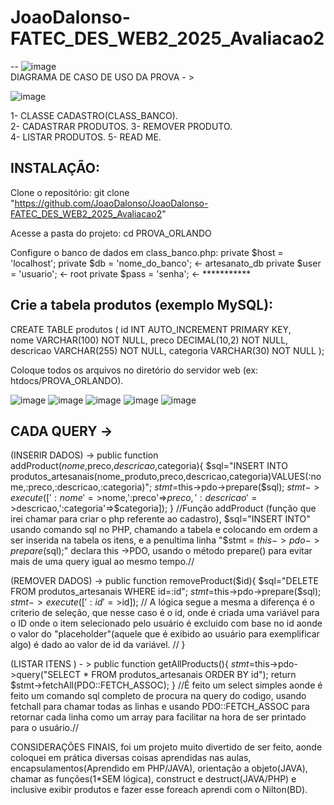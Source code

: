    
# JoaoDalonso-FATEC_DES_WEB2_2025_Avaliacao2
--
![image](https://github.com/user-attachments/assets/35d91f42-0648-4305-938e-e8ae72d39eed)  
DIAGRAMA DE CASO DE USO DA PROVA - >





 ![image](https://github.com/user-attachments/assets/d3725470-1b31-40ee-aecb-f16d999c9f55)








1- CLASSE CADASTRO(CLASS_BANCO).   
2- CADASTRAR PRODUTOS.
3- REMOVER PRODUTO.                                                                                                                                    
4- LISTAR PRODUTOS.
5- READ ME.                                                                                                                                                     

                                                                                                                                                       
                                                                                                      
INSTALAÇÃO:
--

Clone o repositório:
git clone "https://github.com/JoaoDalonso/JoaoDalonso-FATEC_DES_WEB2_2025_Avaliacao2"


Acesse a pasta do projeto:
cd PROVA_ORLANDO

Configure o banco de dados em class_banco.php:
private $host = 'localhost';
private $db   = 'nome_do_banco'; <- artesanato_db
private $user = 'usuario'; <- root
private $pass = 'senha'; <- ***********


Crie a tabela produtos (exemplo MySQL):
--

CREATE TABLE produtos (
  id INT AUTO_INCREMENT PRIMARY KEY,                                                                                                                       
  nome VARCHAR(100) NOT NULL,
  preco DECIMAL(10,2) NOT NULL,
  descricao VARCHAR(255) NOT NULL,
  categoria VARCHAR(30) NOT NULL
);
                                                                     

Coloque todos os arquivos no diretório do servidor web (ex: htdocs/PROVA_ORLANDO).

![image](https://github.com/user-attachments/assets/206b46db-ccf3-4b2f-b76e-4b3628b85e8a)
![image](https://github.com/user-attachments/assets/122be105-b2ad-4eae-8862-77ff1abe05c9)
![image](https://github.com/user-attachments/assets/e70f8030-8605-4a8c-be1a-f89a664e955f)
![image](https://github.com/user-attachments/assets/931575ac-4dd6-4c5e-a56b-aa8ee2110437)
![image](https://github.com/user-attachments/assets/abe2dcfa-8277-451b-8014-fe7ed49b1327)

CADA QUERY ->
--
(INSERIR DADOS) -> public function addProduct($nome,$preco,$descricao,$categoria){
        $sql="INSERT INTO produtos_artesanais(nome_produto,preco,descricao,categoria)VALUES(:nome,:preco,:descricao,:categoria)";
        $stmt=$this->pdo->prepare($sql);
        $stmt->execute([':nome'=>$nome,':preco'=>$preco,':descricao'=>$descricao,':categoria'=>$categoria]);
    } //Função addProduct (função que irei chamar para criar o php referente ao cadastro), $sql="INSERT INTO" usando comando sql no PHP, chamando a tabela e colocando em ordem a ser inserida na tabela os itens, e a penultima linha "$stmt = $this->pdo->prepare($sql);" declara this ->PDO, usando o método prepare() para evitar mais de uma query igual ao mesmo tempo.//

(REMOVER DADOS) ->  public function removeProduct($id){
        $sql="DELETE FROM produtos_artesanais WHERE id=:id";
        $stmt=$this->pdo->prepare($sql);
        $stmt->execute([':id'=>$id]);      // A lógica segue a mesma a diferença é o criterio de seleção, que nesse caso é o id, onde é criada uma variável para o ID onde o item selecionado pelo usuário é excluido com base no id aonde o valor do "placeholder"(aquele que é exibido ao usuário para exemplificar algo) é dado ao valor de id da variável. //
    }

(LISTAR ITENS ) - > public function getAllProducts(){
        $stmt=$this->pdo->query("SELECT * FROM produtos_artesanais ORDER BY id");
        return $stmt->fetchAll(PDO::FETCH_ASSOC);
    }  //É feito um select simples aonde é feito um comando sql completo de procura na query do codigo, usando fetchall para chamar todas as linhas e usando PDO::FETCH_ASSOC para retornar cada linha como um array para facilitar na hora de ser printado para o usuário.//



CONSIDERAÇÕES FINAIS, foi um projeto muito divertido de ser feito, aonde coloquei em prática diversas coisas aprendidas nas aulas, encapsulamentos(Aprendido em PHP/JAVA), orientação a objeto(JAVA), chamar as funções(1*SEM lógica), construct e destruct(JAVA/PHP) e inclusive exibir produtos e fazer esse foreach aprendi com o Nilton(BD).
















    
    


